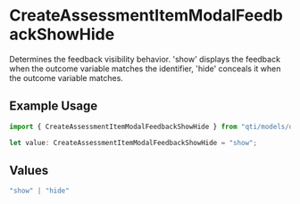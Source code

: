 # CreateAssessmentItemModalFeedbackShowHide

Determines the feedback visibility behavior. 'show' displays the feedback when the outcome variable matches the identifier, 'hide' conceals it when the outcome variable matches.

## Example Usage

```typescript
import { CreateAssessmentItemModalFeedbackShowHide } from "qti/models/operations";

let value: CreateAssessmentItemModalFeedbackShowHide = "show";
```

## Values

```typescript
"show" | "hide"
```